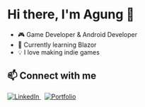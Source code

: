 # Hi there, I'm Agung 👋

- 🎮 Game Developer & Android Developer
- 🌱 Currently learning Blazor
- 💡 I love making indie games

## 📫 Connect with me  

<a href="https://linkedin.com/in/agungsblh" target="_blank">
  <img src="https://img.shields.io/badge/LinkedIn-0A66C2?style=flat&logo=linkedin&logoColor=white&color=0A66C2" alt="LinkedIn"/>
</a>
&nbsp;
<a href="https://joynity.web.app" target="_blank">
  <img src="https://img.shields.io/badge/Portfolio-–?style=flat&logo=firefox&logoColor=ff66cc&color=1f2937&labelColor=1f2937" alt="Portfolio"/>
</a>
